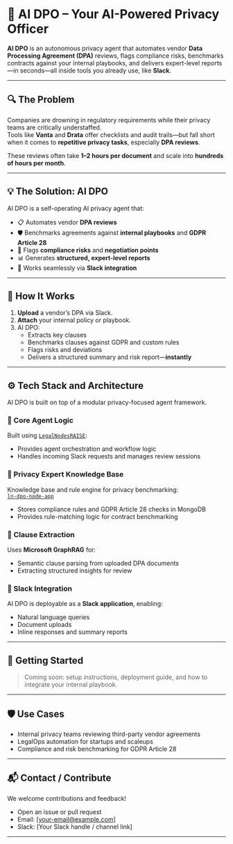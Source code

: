 # 🤖 AI DPO – Your AI-Powered Privacy Officer

**AI DPO** is an autonomous privacy agent that automates vendor **Data Processing Agreement (DPA)** reviews, flags compliance risks, benchmarks contracts against your internal playbooks, and delivers expert-level reports—in seconds—all inside tools you already use, like **Slack**.

---

## 🔍 The Problem

Companies are drowning in regulatory requirements while their privacy teams are critically understaffed.  
Tools like **Vanta** and **Drata** offer checklists and audit trails—but fall short when it comes to **repetitive privacy tasks**, especially **DPA reviews**.

These reviews often take **1–2 hours per document** and scale into **hundreds of hours per month**.

---

## 💡 The Solution: AI DPO

AI DPO is a self-operating AI privacy agent that:

- 📋 Automates vendor **DPA reviews**
- 🛡️ Benchmarks agreements against **internal playbooks** and **GDPR Article 28**
- 🚩 Flags **compliance risks** and **negotiation points**
- 📊 Generates **structured, expert-level reports**
- 💬 Works seamlessly via **Slack integration**

---

## 🧠 How It Works

1. **Upload** a vendor’s DPA via Slack.
2. **Attach** your internal policy or playbook.
3. AI DPO:
   - Extracts key clauses
   - Benchmarks clauses against GDPR and custom rules
   - Flags risks and deviations
   - Delivers a structured summary and risk report—**instantly**

---

## ⚙️ Tech Stack and Architecture

AI DPO is built on top of a modular privacy-focused agent framework.

### 🧱 Core Agent Logic  
Built using [`LegalNodesRAISE`](https://github.com/alexanch/LegalNodesRAISE):  
- Provides agent orchestration and workflow logic  
- Handles incoming Slack requests and manages review sessions

### 🧠 Privacy Expert Knowledge Base  
Knowledge base and rule engine for privacy benchmarking:  
[`ln-dpo-node-app`](https://github.com/ashlionTimeless/ln-dpo-node-app)  
- Stores compliance rules and GDPR Article 28 checks in MongoDB  
- Provides rule-matching logic for contract benchmarking

### 📄 Clause Extraction  
Uses **Microsoft GraphRAG** for:
- Semantic clause parsing from uploaded DPA documents  
- Extracting structured insights for review

### 💬 Slack Integration  
AI DPO is deployable as a **Slack application**, enabling:
- Natural language queries  
- Document uploads  
- Inline responses and summary reports

---

## 🚀 Getting Started

> Coming soon: setup instructions, deployment guide, and how to integrate your internal playbook.

---

## 🛡️ Use Cases

- Internal privacy teams reviewing third-party vendor agreements  
- LegalOps automation for startups and scaleups  
- Compliance and risk benchmarking for GDPR Article 28

---

## 📬 Contact / Contribute

We welcome contributions and feedback!

- Open an issue or pull request  
- Email: [your-email@example.com]  
- Slack: [Your Slack handle / channel link]

---
